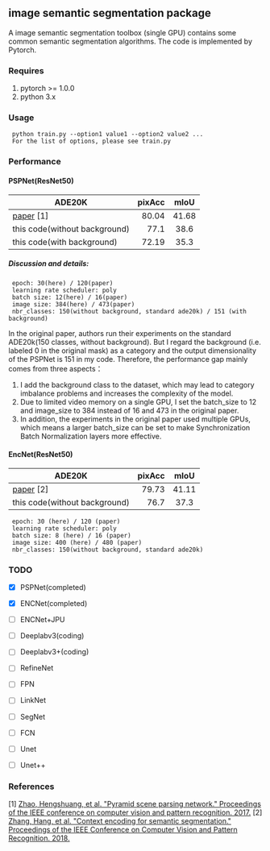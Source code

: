 ## image semantic segmentation package

A image semantic segmentation toolbox (single GPU) contains some common semantic segmentation algorithms. The code is implemented by Pytorch.

### Requires

  1. pytorch >= 1.0.0
  2. python 3.x
  
### Usage

```
 python train.py --option1 value1 --option2 value2 ...
 For the list of options, please see train.py
```

### Performance

#### PSPNet(ResNet50)

| ADE20K    |   pixAcc    |    mIoU    |
| -------- | -------:  | :------: |
| [paper](https://github.com/hszhao/PSPNet) [1]  |    80.04   |   41.68  |
| this code(without background)  |    77.1   |   38.6   |
| this code(with background)  |    72.19   |   35.3   |

##### Discussion and details:
```
 epoch: 30(here) / 120(paper)
 learning rate scheduler: poly
 batch size: 12(here) / 16(paper)
 image size: 384(here) / 473(paper)
 nbr_classes: 150(without background, standard ade20k) / 151 (with background)
```
  In the original paper, authors run their experiments on the standard ADE20k(150 classes, without background). 
  But I regard the background (i.e. labeled 0 in the original mask) as a category and the output dimensionality of the PSPNet is 151 in my code.
  Therefore, the performance gap mainly comes from three aspects：
  1) I add the background class to the dataset, which may lead to category imbalance problems and increases the complexity of the model.
  2) Due to limited video memory on a single GPU, I set the batch_size to 12 and image_size to 384 instead of 16 and 473 in the original paper. 
  3) In addition, the experiments in the original paper used multiple GPUs, which means a larger batch_size can be set to make Synchronization Batch Normalization layers more effective.
  
#### EncNet(ResNet50)

| ADE20K    |   pixAcc    |    mIoU    |
| -------- | -------:  | :------: |
| [paper](https://github.com/zhanghang1989/PyTorch-Encoding) [2]  |    79.73   |   41.11  |
| this code(without background)  |    76.7   |   37.3   |
```
 epoch: 30 (here) / 120 (paper)
 learning rate scheduler: poly
 batch size: 8 (here) / 16 (paper)
 image size: 400 (here) / 480 (paper)
 nbr_classes: 150(without background, standard ade20k)
```


### TODO

- [x] PSPNet(completed)
- [x] ENCNet(completed)
- [ ] ENCNet+JPU
- [ ] Deeplabv3(coding)
- [ ] Deeplabv3+(coding)
- [ ] RefineNet
- [ ] FPN
- [ ] LinkNet
- [ ] SegNet
- [ ] FCN
- [ ] Unet
- [ ] Unet++


### References
[1] [Zhao, Hengshuang, et al. "Pyramid scene parsing network." Proceedings of the IEEE conference on computer vision and pattern recognition. 2017.](https://arxiv.org/abs/1612.01105)
[2] [Zhang, Hang, et al. "Context encoding for semantic segmentation." Proceedings of the IEEE Conference on Computer Vision and Pattern Recognition. 2018.](http://openaccess.thecvf.com/content_cvpr_2018/papers/Zhang_Context_Encoding_for_CVPR_2018_paper.pdf)
